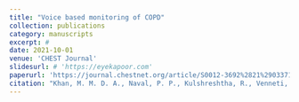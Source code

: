 ```yaml
---
title: "Voice based monitoring of COPD"
collection: publications
category: manuscripts
excerpt: #
date: 2021-10-01
venue: 'CHEST Journal'
slidesurl: # 'https://eyekapoor.com'
paperurl: 'https://journal.chestnet.org/article/S0012-3692%2821%2903371-7/fulltext'
citation: "Khan, M. M. D. A., Naval, P. P., Kulshreshtha, R., Venneti, S., & Singh, A. (2021). Voice-based monitoring of COPD. Chest, 160(4), A2173-A2174."
---
```


